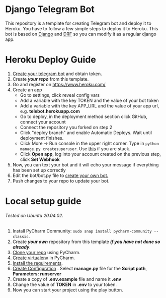 # Django Telegram Bot

This repository is a template for creating Telegram bot and deploy it to Heroku. You have to follow a few simple steps
to deploy it to Heroku. This bot is based on [Django](https://www.djangoproject.com/)
and [DRF](https://www.django-rest-framework.org/) so you can modify it as a regular django app.

# Heroku Deploy Guide

1. [Create your telegram bot](https://core.telegram.org/bots#3-how-do-i-create-a-bot) and obtain token.
2. Create ___your repo___ from this template.
3. Go and register on https://www.heroku.com/
4. Create an app
    - Go to settings, click reveal config vars
    - Add a variable with the key TOKEN and the value of your bot token
    - Add a variable with the key APP_URL and the value of your app url, e.g. __telebot.herokuapp.com__
    - Go to deploy, in the deployment method section click GitHub, connect your account
    - Connect the repository you forked on step 2
    - Click "deploy branch" and enable Automatic Deploys. Wait until deployment finishes.
    - Click More -> Run console in the upper right corner. Type in `python manage.py createsuperuser`.
      Use [this](https://docs.djangoproject.com/en/3.2/intro/tutorial02/#creating-an-admin-user) if you are stuck.
    - Click __Open app__, log into your account created on the previous step, click __Set Webhook__
5. Now, you can text your bot and it will echo your message if everything has been set up correctly
6. Edit the bot/bot.py file to [create your own bot.](https://github.com/eternnoir/pyTelegramBotAPI)
7. Push changes to your repo to update your bot.

# Local setup guide

###### Tested on Ubuntu 20.04.02.

1. Install PyCharm Community: `sudo snap install pycharm-community --classic`.
2. Create ___your own___ repository from this template ___if you have not done so already___.
3. [Clone your repo](https://www.jetbrains.com/pycharm/guide/tips/create-project-from-github/) using PyCharm.
4. [Create virtualenv](https://www.jetbrains.com/help/pycharm/creating-virtual-environment.html#python_create_virtual_env)
   in PyCharm.
5. [Install the requirements](https://www.jetbrains.com/help/pycharm/managing-dependencies.html#apply_dependencies).
6. [Create Configuration](https://www.jetbrains.com/help/pycharm/creating-and-editing-run-debug-configurations.html#createExplicitly)
   . Select __manage.py__ file for the __Script path__, __Parameters: runserver__
7. Create a copy of __.env.example__ file and name it __.env__
8. Change the value of __TOKEN__ in __.env__ to your token.
9. Now you can start your project using the play button.
